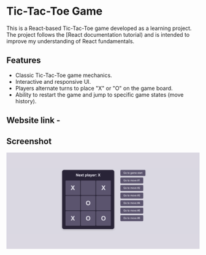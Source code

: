 # Tic-Tac-Toe Game

This is a React-based Tic-Tac-Toe game developed as a learning project. The project follows the [React documentation tutorial) and is intended to improve my understanding of React fundamentals.

## Features
- Classic Tic-Tac-Toe game mechanics.
- Interactive and responsive UI.
- Players alternate turns to place "X" or "O" on the game board.
- Ability to restart the game and jump to specific game states (move history).

## Website link - 

## Screenshot

![Tic-Tac-Toe Game Screenshot](./assets/screenshot.png)
